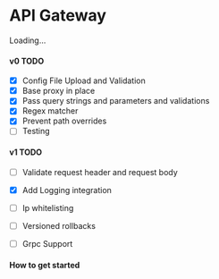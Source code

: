 # API Gateway
Loading...

#### v0 TODO
- [X] Config File Upload and Validation
- [X] Base proxy in place
- [X] Pass query strings and parameters and validations
- [X] Regex matcher
- [X] Prevent path overrides
- [ ] Testing

#### v1 TODO
- [ ] Validate request header and request body
- [X] Add Logging integration
- [ ] Ip whitelisting
- [ ] Versioned rollbacks
- [ ] Grpc Support

      
#### How to get started